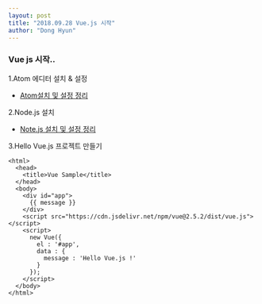 ```yaml
---
layout: post
title: "2018.09.28 Vue.js 시작"
author: "Dong Hyun"
---
```


### Vue js 시작..

1.Atom 에디터 설치 & 설정 

- [Atom설치 및 설정 정리](http://atom.io/)


2.Node.js 설치

- [Note.js 설치 및 설정 정리](http://atom.io)

3.Hello Vue.js 프로젝트 만들기

```
<html>
  <head>
    <title>Vue Sample</title>
  </head>
  <body>
    <div id="app">
      {{ message }}
    </div>
    <script src="https://cdn.jsdelivr.net/npm/vue@2.5.2/dist/vue.js"></script>
    <script>
      new Vue({
        el : '#app',
        data : {
          message : 'Hello Vue.js !'
        }
      });
    </script>
  </body>
</html>
```





